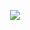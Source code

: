 <!--<p align="center">
  <img src="http://mazassumnida.wtf/api/mini/generate_badge?boj=ejay" alt="Solved.ac 프로필" 
    data-canonical-src="http://mazassumnida.wtf/api/mini/generate_badge?boj=ejay" style="max-width: 100%;">   
</p>
-->
<p align="center">
  <a href="https://spotify-github-profile.kittinanx.com/api/view.svg?uid=31n3jdywjpepjskybrasbzqr5zw4&redirect=true">
    <img src="https://spotify-github-profile.kittinanx.com/api/view.svg?uid=31n3jdywjpepjskybrasbzqr5zw4&cover_image=true&theme=natemoo-re&show_offline=false&background_color=121212&interchange=true&bar_color=53b14f&bar_color_cover=true">
  </a>
</p>
<!--<p align="center">
<!--   <a href='https://github.com/phytoncideman' target="_blank"><img alt='c' src='https://img.shields.io/badge/C/C++-00599C?style=flat&logo=cplusplus&logoColor=ffffff&labelColor=000000&color=000000'/></a> -->
<!--   <a href='https://github.com/phytoncideman' target="_blank"><img alt='go' src='https://img.shields.io/badge/Go-100000?style=flat&logo=go&logoColor=ffffff&labelColor=000000&color=000000'/></a> -->
<!--   <a href='https://github.com/cppreme' target="_blank"><img alt='springboot' src='https://img.shields.io/badge/Java/Spring-100000.svg?style=flat&logo=springboot&logoColor=ffffff&labelColor=000000&color=000000'/></a>
  <a href='https://github.com/cppreme' target="_blank"><img alt='springboot' src='https://img.shields.io/badge/Oracle-100000.svg?style=flat&logo=oracle&logoColor=ffffff&labelColor=000000&color=000000'/></a>
  <a href='https://github.com/cppreme' target="_blank"><img alt='springboot' src='https://img.shields.io/badge/MySQL-100000.svg?style=flat&logo=mysql&logoColor=ffffff&labelColor=000000&color=000000'/></a>
  <a href='https://github.com/cppreme' target="_blank"><img alt='linux' src='https://img.shields.io/badge/Linux-100000.svg?style=flat&logo=linux&logoColor=ffffff&labelColor=000000&color=000000'/></a>
</p>
<p align="center">
  <a href='https://github.com/cppreme' target="_blank"><img alt='elk' src='https://img.shields.io/badge/Elastic Stack-100000.svg?style=flat&logo=elastic&logoColor=ffffff&labelColor=000000&color=000000'/></a>
  <a href='https://github.com/cppreme' target="_blank"><img alt='kafka' src='https://img.shields.io/badge/Apache Kafka-100000.svg?style=flat&logo=apache-kafka&logoColor=ffffff&labelColor=000000&color=000000'/></a>
    <a href='https://github.com/cppreme' target="_blank"><img alt='docker' src='https://img.shields.io/badge/Docker-100000.svg?style=flat&logo=docker&logoColor=ffffff&labelColor=000000&color=000000'/></a>
  <a href='https://github.com/cppreme' target="_blank"><img alt='k8s' src='https://img.shields.io/badge/Kubernetes-100000.svg?style=flat&logo=kubernetes&logoColor=ffffff&labelColor=000000&color=000000'/></a> -->
<!--   <a href='https://github.com/cppreme' target="_blank"><img alt='prometheus' src='https://img.shields.io/badge/Prometheus-100000.svg?style=flat&logo=prometheus&logoColor=ffffff&labelColor=000000&color=000000'/></a>
  <a href='https://github.com/cppreme' target="_blank"><img alt='grafana' src='https://img.shields.io/badge/Grafana-100000.svg?style=flat&logo=grafana&logoColor=ffffff&labelColor=000000&color=000000'/></a>
   -->
  
</p>
  
<!--   <a href='https://github.com/phytoncideman' target="_blank"><img alt='python' src='https://img.shields.io/badge/Go-100000?style=flat&logo=go&logoColor=000000&labelColor=ffffff&color=ffffff'/></a> -->
<!--   <a href='https://github.com/cppreme' target="_blank"><img alt='ubuntu' src='https://img.shields.io/badge/Ubuntu-100000?style=flat&logo=ubuntu&logoColor=000000&labelColor=ffffff&color=ffffff'/></a> -->
<!--   <a href='https://github.com/cppreme' target="_blank"><img alt='kotlin' src='https://img.shields.io/badge/Kotlin-100000?style=flat&logo=kotlin&logoColor=C711E1&labelColor=181818&color=181818'/></a> -->
<!--   <a href='https://github.com/cppreme' target="_blank"><img alt='springboot' src='https://img.shields.io/badge/Spring_Boot-100000?style=flat&logo=springboot&logoColor=6DB33F&labelColor=181818&color=181818'/></a> -->
